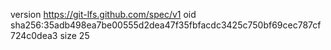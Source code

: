 version https://git-lfs.github.com/spec/v1
oid sha256:35adb498ea7be00555d2dea47f35fbfacdc3425c750bf69cec787cf724c0dea3
size 25
